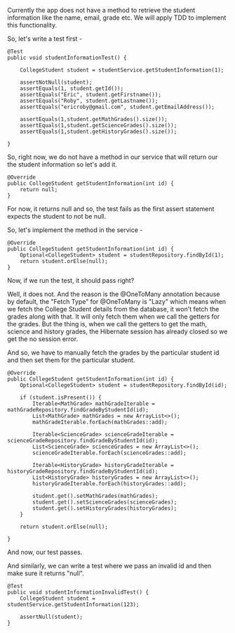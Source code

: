 Currently the app does not have a method to retrieve the student information like the name, email, grade etc. We will apply TDD to implement this functionality.

So, let's write a test first - 

    @Test
    public void studentInformationTest() {

        CollegeStudent student = studentService.getStudentInformation(1);

        assertNotNull(student);
        assertEquals(1, student.getId());
        assertEquals("Eric", student.getFirstname());
        assertEquals("Roby", student.getLastname());
        assertEquals("ericroby@gmail.com", student.getEmailAddress());

        assertEquals(1,student.getMathGrades().size());
        assertEquals(1,student.getScienceGrades().size());
        assertEquals(1,student.getHistoryGrades().size());

    }

So, right now, we do not have a method in our service that will return our the student information so let's add it.

    @Override
    public CollegeStudent getStudentInformation(int id) {
        return null;
    }

For now, it returns null and so, the test fails as the first assert statement expects the student to not be null.

So, let's implement the method in the service - 

    @Override
    public CollegeStudent getStudentInformation(int id) {
        Optional<CollegeStudent> student = studentRepository.findById(1);
        return student.orElse(null);
    }

Now, if we run the test, it should pass right?

Well, it does not. And the reason is the @OneToMany annotation because by default, the "Fetch Type" for @OneToMany is "Lazy" which means when we fetch the College Student details from the database, it won't fetch the grades along with that. It will only fetch them when we call the getters for the grades. But the thing is, when we call the getters to get the math, science and history grades, the Hibernate session has already closed so we get the no session error.

And so, we have to manually fetch the grades by the particular student id and then set them for the particular student.

    @Override
    public CollegeStudent getStudentInformation(int id) {
        Optional<CollegeStudent> student = studentRepository.findById(id);
        
        if (student.isPresent()) {
            Iterable<MathGrade> mathGradeIterable = mathGradeRepository.findGradeByStudentId(id);
            List<MathGrade> mathGrades = new ArrayList<>();
            mathGradeIterable.forEach(mathGrades::add);

            Iterable<ScienceGrade> scienceGradeIterable = scienceGradeRepository.findGradeByStudentId(id);
            List<ScienceGrade> scienceGrades = new ArrayList<>();
            scienceGradeIterable.forEach(scienceGrades::add);

            Iterable<HistoryGrade> historyGradeIterable = historyGradeRepository.findGradeByStudentId(id);
            List<HistoryGrade> historyGrades = new ArrayList<>();
            historyGradeIterable.forEach(historyGrades::add);
            
            student.get().setMathGrades(mathGrades);
            student.get().setScienceGrades(scienceGrades);
            student.get().setHistoryGrades(historyGrades);
        }
        
        return student.orElse(null);
        
    }

And now, our test passes.

And similarly, we can write a test where we pass an invalid id and then make sure it returns "null".

    @Test
    public void studentInformationInvalidTest() {
        CollegeStudent student = studentService.getStudentInformation(123);

        assertNull(student);
    }